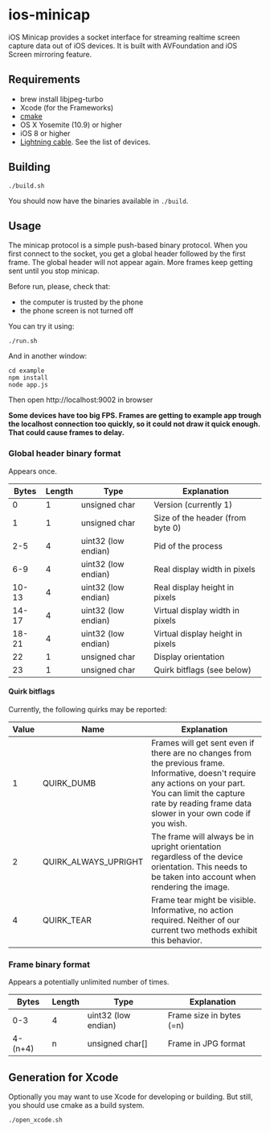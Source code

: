 # ios-minicap

iOS Minicap provides a socket interface for streaming realtime screen capture data out of iOS devices. It is built with AVFoundation and iOS Screen mirroring feature.


## Requirements

* brew install libjpeg-turbo
* Xcode (for the Frameworks)
* [cmake](https://cmake.org/)
* OS X Yosemite (10.9) or higher
* iOS 8 or higher
* [Lightning cable](https://en.wikipedia.org/wiki/Lightning_(connector)). See the list of devices.

## Building

```
./build.sh
```

You should now have the binaries available in `./build`.

## Usage

The minicap protocol is a simple push-based binary protocol. When you first connect to the socket, you get a global header followed by the first frame. The global header will not appear again. More frames keep getting sent until you stop minicap.

Before run, please, check that:

* the computer is trusted by the phone
* the phone screen is not turned off

You can try it using:

```
./run.sh
```

And in another window:

```
cd example
npm install
node app.js
```

Then open http://localhost:9002 in browser

**Some devices have too big FPS. Frames are getting to example app trough the localhost connection too quickly, so it could not draw it quick enough. That could cause frames to delay.**

### Global header binary format

Appears once.

| Bytes | Length | Type | Explanation |
|-------|--------|------|-------------|
| 0     | 1 | unsigned char | Version (currently 1) |
| 1     | 1 | unsigned char | Size of the header (from byte 0) |
| 2-5   | 4 | uint32 (low endian) | Pid of the process |
| 6-9   | 4 | uint32 (low endian) | Real display width in pixels |
| 10-13 | 4 | uint32 (low endian) | Real display height in pixels |
| 14-17 | 4 | uint32 (low endian) | Virtual display width in pixels |
| 18-21 | 4 | uint32 (low endian) | Virtual display height in pixels |
| 22    | 1 | unsigned char | Display orientation |
| 23    | 1 | unsigned char | Quirk bitflags (see below) |

#### Quirk bitflags

Currently, the following quirks may be reported:

| Value | Name | Explanation |
|-------|------|-------------|
| 1     | QUIRK_DUMB | Frames will get sent even if there are no changes from the previous frame. Informative, doesn't require any actions on your part. You can limit the capture rate by reading frame data slower in your own code if you wish. |
| 2     | QUIRK_ALWAYS_UPRIGHT | The frame will always be in upright orientation regardless of the device orientation. This needs to be taken into account when rendering the image. |
| 4     | QUIRK_TEAR | Frame tear might be visible. Informative, no action required. Neither of our current two methods exhibit this behavior. |

### Frame binary format

Appears a potentially unlimited number of times.

| Bytes | Length | Type | Explanation |
|-------|--------|------|-------------|
| 0-3   | 4 | uint32 (low endian) | Frame size in bytes (=n) |
| 4-(n+4) | n | unsigned char[] | Frame in JPG format |


## Generation for Xcode

Optionally you may want to use Xcode for developing or building. But still, you should use cmake as a build system.

```
./open_xcode.sh
```
